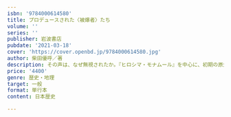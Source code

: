 ```yaml
---
isbn: '9784000614580'
title: プロデュースされた〈被爆者〉たち
volume: ''
series: ''
publisher: 岩波書店
pubdate: '2021-03-18'
cover: 'https://cover.openbd.jp/9784000614580.jpg'
author: 柴田優呼／著
description: その声は、なぜ無視されたか。『ヒロシマ・モナムール』を中心に、初期の原爆表象に新たな光を当てる。
price: '4400'
genre: 歴史・地理
target: 一般
format: 単行本
content: 日本歴史

---
```

